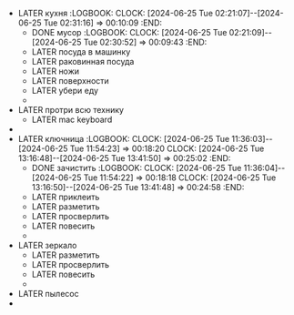 - LATER кухня
  :LOGBOOK:
  CLOCK: [2024-06-25 Tue 02:21:07]--[2024-06-25 Tue 02:31:16] =>  00:10:09
  :END:
	- DONE мусор
	  :LOGBOOK:
	  CLOCK: [2024-06-25 Tue 02:21:09]--[2024-06-25 Tue 02:30:52] =>  00:09:43
	  :END:
	- LATER посуда в машинку
	- LATER раковинная посуда
	- LATER ножи
	- LATER поверхности
	- LATER убери еду
	-
- LATER протри всю технику
	- LATER mac keyboard
-
- LATER ключница
  :LOGBOOK:
  CLOCK: [2024-06-25 Tue 11:36:03]--[2024-06-25 Tue 11:54:23] =>  00:18:20
  CLOCK: [2024-06-25 Tue 13:16:48]--[2024-06-25 Tue 13:41:50] =>  00:25:02
  :END:
	- DONE зачистить
	  :LOGBOOK:
	  CLOCK: [2024-06-25 Tue 11:36:04]--[2024-06-25 Tue 11:54:22] =>  00:18:18
	  CLOCK: [2024-06-25 Tue 13:16:50]--[2024-06-25 Tue 13:41:48] =>  00:24:58
	  :END:
	- LATER приклеить
	- LATER разметить
	- LATER просверлить
	- LATER повесить
	-
- LATER зеркало
	- LATER разметить
	- LATER просверлить
	- LATER повесить
	-
- LATER пылесос
-